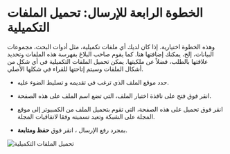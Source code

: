# الخطوة الرابعة للإرسال: تحميل الملفات التكميلية

وهذه الخطوة اختيارية. إذا كان لديك أي ملفات تكميلية، مثل أدوات البحث، مجموعات البيانات، إلخ، يمكنك إضافتها هنا. كما يقوم صاحب البلاغ بفهرسة هذه الملفات وتحديد علاقتها بالطلب، فضلاً عن ملكيتها. يمكن تحميل الملفات التكميلية في أي شكل من أشكال الملفات وسيتم إتاحتها للقراء في شكلها الأصلي.

  *  حدد موقع الملف الذي ترغب في تقديمه و تسليط الضوء عليه.

  *  انقر فوق فتح على نافذة اختيار الملف، التي تضع اسم الملف على هذه الصفحة.

  *  انقر فوق تحميل على هذه الصفحة، التي تقوم بتحميل الملف من الكمبيوتر إلى موقع المجلة على الشبكة وتعيد تسميته وفقا لاتفاقيات المجلة.

  *  بمجرد رفع الإرسال ، انقر فوق **حفظ ومتابعة**.


![تحميل الملفات التكميلية](images/chapter6/step4_1.png)  